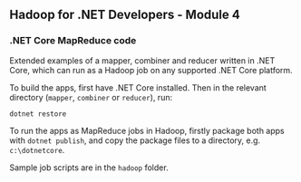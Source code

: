 ## Hadoop for .NET Developers - Module 4

### .NET Core MapReduce code

Extended examples of a mapper, combiner and reducer written in .NET Core, which can run as a Hadoop job on any supported .NET Core platform.

To build the apps, first have .NET Core installed. Then in the relevant directory (`mapper`, `combiner` or `reducer`), run:

```
dotnet restore
```

To run the apps as MapReduce jobs in Hadoop, firstly package both apps with `dotnet publish`, and copy the package files to a directory, e.g. `c:\dotnetcore`.

Sample job scripts are in the `hadoop` folder.

